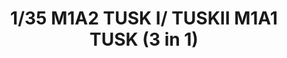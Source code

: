 ---
layout: product
title: "1/35 M1A2 TUSK I/ TUSKII M1A1 TUSK (3 in 1)"
price: "6700" 
desc: "Maketa"
img_path: "/assets/img/RFM5004.webp"
brand: "N/A"
available: false
special_offer: false
new: false
soon: false
cat: "010000"
subcat: "010800"
subsubcat: "0N/A"
sifra: "RFM5004"
popular: false
---